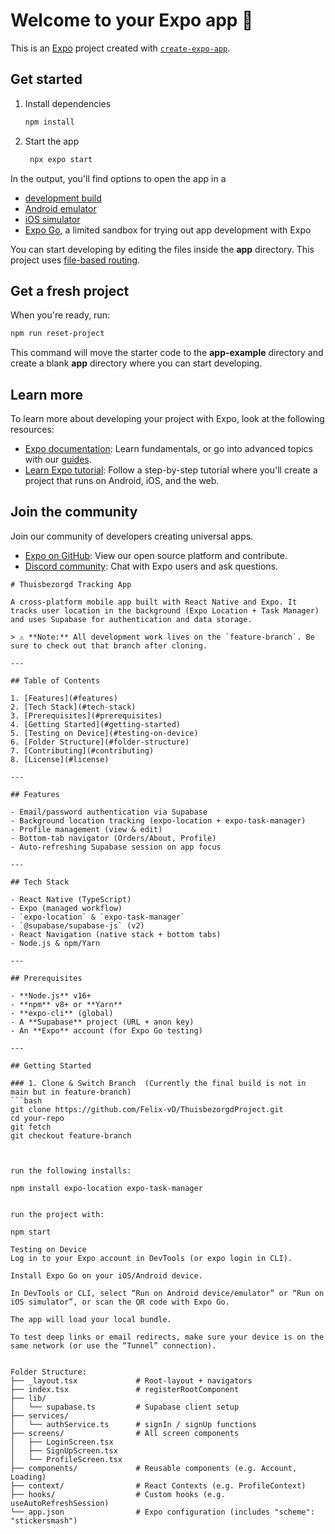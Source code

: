 # Welcome to your Expo app 👋

This is an [Expo](https://expo.dev) project created with [`create-expo-app`](https://www.npmjs.com/package/create-expo-app).

## Get started

1. Install dependencies

   ```bash
   npm install
   ```

2. Start the app

   ```bash
    npx expo start
   ```

In the output, you'll find options to open the app in a

- [development build](https://docs.expo.dev/develop/development-builds/introduction/)
- [Android emulator](https://docs.expo.dev/workflow/android-studio-emulator/)
- [iOS simulator](https://docs.expo.dev/workflow/ios-simulator/)
- [Expo Go](https://expo.dev/go), a limited sandbox for trying out app development with Expo

You can start developing by editing the files inside the **app** directory. This project uses [file-based routing](https://docs.expo.dev/router/introduction).

## Get a fresh project

When you're ready, run:

```bash
npm run reset-project
```

This command will move the starter code to the **app-example** directory and create a blank **app** directory where you can start developing.

## Learn more

To learn more about developing your project with Expo, look at the following resources:

- [Expo documentation](https://docs.expo.dev/): Learn fundamentals, or go into advanced topics with our [guides](https://docs.expo.dev/guides).
- [Learn Expo tutorial](https://docs.expo.dev/tutorial/introduction/): Follow a step-by-step tutorial where you'll create a project that runs on Android, iOS, and the web.

## Join the community

Join our community of developers creating universal apps.

- [Expo on GitHub](https://github.com/expo/expo): View our open source platform and contribute.
- [Discord community](https://chat.expo.dev): Chat with Expo users and ask questions.
```Project Related
# Thuisbezorgd Tracking App

A cross‑platform mobile app built with React Native and Expo. It tracks user location in the background (Expo Location + Task Manager) and uses Supabase for authentication and data storage.

> ⚠️ **Note:** All development work lives on the `feature-branch`. Be sure to check out that branch after cloning.

---

## Table of Contents

1. [Features](#features)  
2. [Tech Stack](#tech-stack)  
3. [Prerequisites](#prerequisites)  
4. [Getting Started](#getting-started)  
5. [Testing on Device](#testing-on-device)  
6. [Folder Structure](#folder-structure)  
7. [Contributing](#contributing)  
8. [License](#license)  

---

## Features

- Email/password authentication via Supabase  
- Background location tracking (expo-location + expo-task-manager)  
- Profile management (view & edit)  
- Bottom‑tab navigator (Orders/About, Profile)  
- Auto‑refreshing Supabase session on app focus  

---

## Tech Stack

- React Native (TypeScript)  
- Expo (managed workflow)  
- `expo-location` & `expo-task-manager`  
- `@supabase/supabase-js` (v2)  
- React Navigation (native stack + bottom tabs)  
- Node.js & npm/Yarn  

---

## Prerequisites

- **Node.js** v16+  
- **npm** v8+ or **Yarn**  
- **expo-cli** (global)  
- A **Supabase** project (URL + anon key)  
- An **Expo** account (for Expo Go testing)  

---

## Getting Started

### 1. Clone & Switch Branch  (Currently the final build is not in main but in feature-branch)
```bash
git clone https://github.com/Felix-vD/ThuisbezorgdProject.git
cd your-repo
git fetch
git checkout feature-branch



run the following installs:

npm install expo-location expo-task-manager


run the project with:

npm start

Testing on Device
Log in to your Expo account in DevTools (or expo login in CLI).

Install Expo Go on your iOS/Android device.

In DevTools or CLI, select “Run on Android device/emulator” or “Run on iOS simulator”, or scan the QR code with Expo Go.

The app will load your local bundle.

To test deep links or email redirects, make sure your device is on the same network (or use the “Tunnel” connection).


Folder Structure:
├── _layout.tsx             # Root-layout + navigators
├── index.tsx               # registerRootComponent
├── lib/
│   └── supabase.ts         # Supabase client setup
├── services/
│   └── authService.ts      # signIn / signUp functions
├── screens/                # All screen components
│   ├── LoginScreen.tsx
│   ├── SignUpScreen.tsx
│   └── ProfileScreen.tsx
├── components/             # Reusable components (e.g. Account, Loading)
├── context/                # React Contexts (e.g. ProfileContext)
├── hooks/                  # Custom hooks (e.g. useAutoRefreshSession)
└── app.json                # Expo configuration (includes "scheme": "stickersmash")
